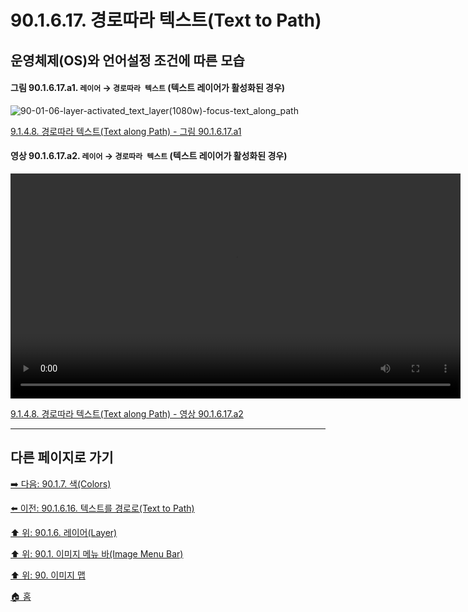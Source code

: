 # 90.1.6.17. 경로따라 텍스트(Text to Path)
## 운영체제(OS)와 언어설정 조건에 따른 모습

<a id="90-01-06-17-a1"></a>

#### 그림 90.1.6.17.a1. `레이어` → `경로따라 텍스트` (텍스트 레이어가 활성화된 경우)
![90-01-06-layer-activated_text_layer(1080w)-focus-text_along_path](https://github.com/wonder13662/gimp/assets/15767104/b1984799-39f9-442e-9be0-8dadbe878a7e)

[9.1.4.8. 경로따라 텍스트(Text along Path) - 그림 90.1.6.17.a1](./09-01-04-08-text_along_path.md#90-01-06-17-a1)

<a id="90-01-06-17-a2"></a>

#### 영상 90.1.6.17.a2. `레이어` → `경로따라 텍스트` (텍스트 레이어가 활성화된 경우)
<video controls="controls" width="720" src="https://github.com/wonder13662/gimp/assets/15767104/d0a59058-784d-4cf9-abd7-b2284e699b7b"></video>

[9.1.4.8. 경로따라 텍스트(Text along Path) - 영상 90.1.6.17.a2](./09-01-04-08-text_along_path.md#90-01-06-17-a2)

***

## 다른 페이지로 가기

[➡️ 다음: 90.1.7. 색(Colors)](./90-01-07-00-colors.md)

[⬅️ 이전: 90.1.6.16. 텍스트를 경로로(Text to Path)](./90-01-06-16-text_to_path.md)

[⬆️ 위: 90.1.6. 레이어(Layer)](./90-01-06-00-layer.md)

[⬆️ 위: 90.1. 이미지 메뉴 바(Image Menu Bar)](./90-01-00-image-menu-bar.md)

[⬆️ 위: 90. 이미지 맵](./90-00-image-map.md)

[🏠 홈](./00-home.md)
